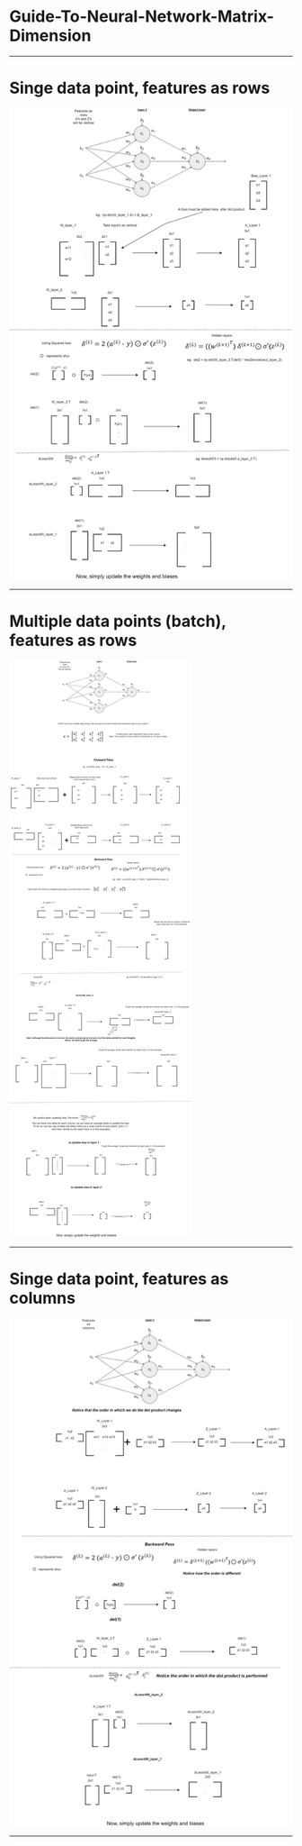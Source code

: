 # Guide-To-Neural-Network-Matrix-Dimension
***
# Singe data point, features as rows 

<img src="https://github.com/Taslim-M/Guide-To-Neural-Network-Matrix-Dimension/blob/master/Images/GuideToSelectingMatrixDimension-Features as rows.png" />

***

# Multiple data points (batch), features as rows

<img src="https://github.com/Taslim-M/Guide-To-Neural-Network-Matrix-Dimension/blob/master/Images/GuideToSelectingMatrixDimension-Features as row, multiple data points.png" />

***

# Singe data point, features as columns

<img src="https://github.com/Taslim-M/Guide-To-Neural-Network-Matrix-Dimension/blob/master/Images/GuideToSelectingMatrixDimension-features-as-col-single-data.png" />

***
